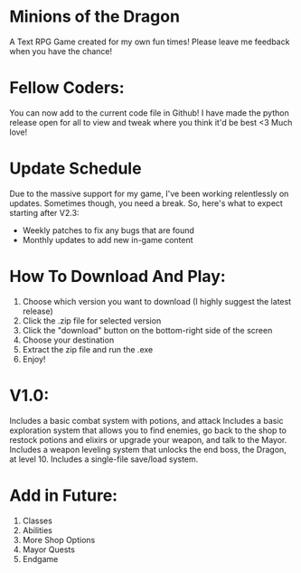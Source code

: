 # Minions of the Dragon
A Text RPG Game created for my own fun times!
Please leave me feedback when you have the chance!

# Fellow Coders:
You can now add to the current code file in Github!
I have made the python release open for all to view and tweak where you think it'd be best
<3 Much love!

# Update Schedule
Due to the massive support for my game, I've been working relentlessly on updates. Sometimes though, you need a break. So, here's what to expect starting after V2.3:

* Weekly patches to fix any bugs that are found
* Monthly updates to add new in-game content


# How To Download And Play:
1. Choose which version you want to download (I highly suggest the latest release)
2. Click the .zip file for selected version
3. Click the "download" button on the bottom-right side of the screen
4. Choose your destination
5. Extract the zip file and run the .exe
6. Enjoy!

# V1.0:

Includes a basic combat system with potions, and attack
Includes a basic exploration system that allows you to find enemies, go back to the shop to restock potions and elixirs or upgrade your weapon, and talk to the Mayor.
Includes a weapon leveling system that unlocks the end boss, the Dragon, at level 10.
Includes a single-file save/load system.

# Add in Future:

1. Classes
2. Abilities
3. More Shop Options
4. Mayor Quests
5. Endgame
